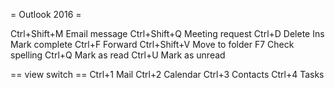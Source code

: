 
= Outlook 2016 =

Ctrl+Shift+M	Email message
Ctrl+Shift+Q	Meeting request
Ctrl+D	Delete
Ins	Mark complete
Ctrl+F	Forward
Ctrl+Shift+V	Move to folder
F7	Check spelling
Ctrl+Q Mark as read
Ctrl+U  Mark as unread



== view switch ==
Ctrl+1	Mail
Ctrl+2	Calendar
Ctrl+3	Contacts
Ctrl+4	Tasks

